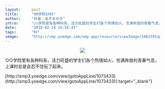 ```yaml
---
layout:     post
title:      "OO学院XX科"
author:     "作者：あずまゆき"
intro:      "○○学院里有各种科系，活力旺盛的学生们各个热情如火，充满奔放的青春气息，上课时总是会忍不住玩了起来。"
date:       "2018-02-14 16:56:45"
tags:       "科"
image:      "http://smp.yoedge.com/smp-app/resource/viewImage/1002591appline.png"
---
```

<div style="text-align: center">
<p><img src="http://smp.yoedge.com/smp-app/resource/viewImage/1002591appline.png"/></p>
</div>
<p class="post-meta">
<span>○○学院里有各种科系，活力旺盛的学生们各个热情如火，充满奔放的青春气息，上课时总是会忍不住玩了起来。</span>
</p>
[http://smp3.yoedge.com/view/gotoAppLine/1073433](http://smp3.yoedge.com/view/gotoAppLine/1073433){:target="_blank"}


